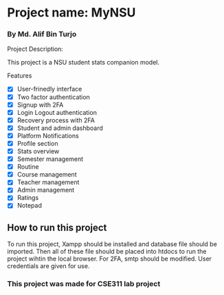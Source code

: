 

# Project name: MyNSU
<h3> By Md. Alif Bin Turjo
</h3>

<p>Project Description:</p> This project is a NSU student stats companion model.


Features
- [x] User-frinedly interface
- [x] Two factor authentication
- [x] Signup with 2FA
- [x] Login Logout authentication
- [x] Recovery process with 2FA
- [x] Student and admin dashboard
- [x] Platform Notifications
- [x] Profile section
- [x] Stats overview
- [x] Semester management
- [x] Routine
- [x] Course management
- [x] Teacher management
- [x] Admin management
- [x] Ratings
- [x] Notepad

<h2>How to run this project</h2>
To run this project, Xampp should be installed and database file should be imported. Then all of these file should be placed into htdocs to run the project wihtin the local browser. For 2FA, smtp should be modified. User credentials are given for use.

<h3>This project was made for CSE311 lab project</h3>

